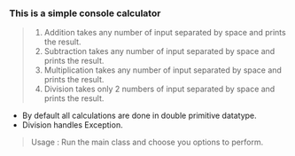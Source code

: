 ### This is a simple console calculator

>1. Addition takes any number of input separated by space and prints the result.   
>2. Subtraction takes any number of input separated by space and prints the result.
>3. Multiplication takes any number of input separated by space and prints the result.
>4. Division takes only 2 numbers of input separated by space and prints the result.

- By default all calculations are done in double primitive datatype.
- Division handles Exception.

> Usage : 
> Run the main class and choose you options to perform.
 